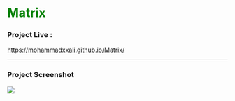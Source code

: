 # <span style="color:green">Matrix</span>



### Project Live :
https://mohammadxxali.github.io/Matrix/


------

### Project Screenshot
![](https://github.com/mohammadxxali/Matrix/blob/main/Screenshot.png)
